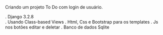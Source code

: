 Criando um projeto To Do com login de usuário.

. Django 3.2.8<br>
. Usando Class-based Views
. Html, Css e Bootstrap para os templates
. Js nos botões editar e deletar
. Banco de dados Sqlite
